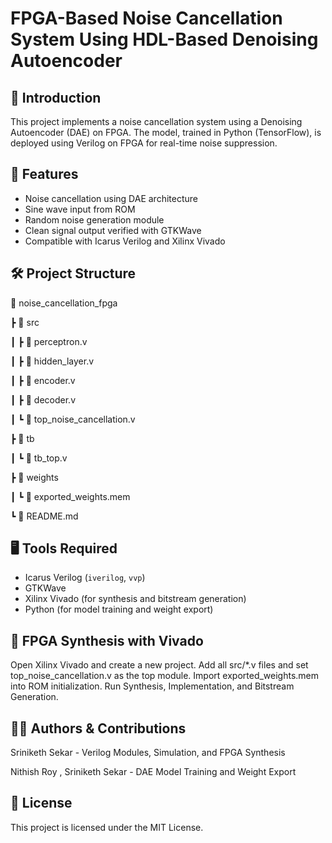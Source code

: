 # FPGA-Based Noise Cancellation System Using HDL-Based Denoising Autoencoder

## 📝 Introduction
This project implements a noise cancellation system using a Denoising Autoencoder (DAE) on FPGA. The model, trained in Python (TensorFlow), is deployed using Verilog on FPGA for real-time noise suppression.

## 📌 Features
- Noise cancellation using DAE architecture
- Sine wave input from ROM
- Random noise generation module
- Clean signal output verified with GTKWave
- Compatible with Icarus Verilog and Xilinx Vivado

## 🛠️ Project Structure
📂 noise_cancellation_fpga

┣ 📂 src

┃ ┣ 📜 perceptron.v

┃ ┣ 📜 hidden_layer.v

┃ ┣ 📜 encoder.v

┃ ┣ 📜 decoder.v

┃ ┗ 📜 top_noise_cancellation.v

┣ 📂 tb

┃ ┗ 📜 tb_top.v

┣ 📂 weights

┃ ┗ 📜 exported_weights.mem

┗ 📜 README.md



## 🖥️ Tools Required
- Icarus Verilog (`iverilog`, `vvp`)
- GTKWave
- Xilinx Vivado (for synthesis and bitstream generation)
- Python (for model training and weight export)

## 📌 FPGA Synthesis with Vivado
Open Xilinx Vivado and create a new project.
Add all src/*.v files and set top_noise_cancellation.v as the top module.
Import exported_weights.mem into ROM initialization.
Run Synthesis, Implementation, and Bitstream Generation.

## 👨‍💻 Authors & Contributions
Sriniketh Sekar - Verilog Modules, Simulation, and FPGA Synthesis

Nithish Roy , Sriniketh Sekar - DAE Model Training and Weight Export

## 📄 License
This project is licensed under the MIT License.


